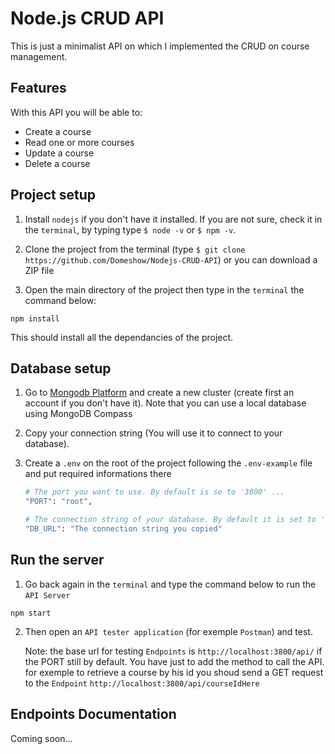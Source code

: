 # Node.js CRUD API

This is just a minimalist API on which I implemented the CRUD on course management.

## Features
With this API you will be able to:
- Create a course
- Read one or more courses
- Update a course
- Delete a course

## Project setup

1. Install `nodejs` if you don't have it installed.
If you are not sure, check it in the `terminal`, by typing type `$ node -v` or `$ npm -v`.

2. Clone the project from the terminal (type `$ git clone https://github.com/Domeshow/Nodejs-CRUD-API`) or you can download a ZIP file
3. Open the main directory of the project then type in the `terminal` the command below:
```
npm install 
```
This should install all the dependancies of the project.
## Database setup

1. Go to [Mongodb Platform](https://cloud.mongodb.com) and create a new cluster (create first an account if you don't have it). Note that you can use a local database using MongoDB Compass
2. Copy your connection string (You will use it to connect to your database).
4. Create a `.env` on the root of the project following the `.env-example` file and put required informations there

    ```bash
    # The port you want to use. By default is se to '3800' ...
    "PORT": "root", 
    
    # The connection string of your database. By default it is set to ''(empty)
    "DB_URL": "The connection string you copied"
    ```

## Run the server

1. Go back again in the `terminal` and type the command below to run the `API Server`

```
npm start
```

2. Then open an `API tester application` (for exemple `Postman`) and test.
    
    Note: the base url for testing `Endpoints` is `http://localhost:3800/api/` if the PORT still by default. 
    You have just to add the method to call the API.
    for exemple to retrieve a course by his id you shoud send a GET request to the `Endpoint` `http://localhost:3800/api/courseIdHere`

## Endpoints Documentation

Coming soon...